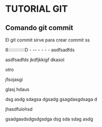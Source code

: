 # TUTORIAL GIT

## Comando git commit

El git commit sirve para crear commit
ss

8:::::::::::::D - -- - - - -
asdfsadfds

asdfsadfds
jkdfjkkigf
dkasol

otro

jfsojasgi

glasj
hdaus

dsg
asdg
sdagsa
dgsadg
gsagdasgdsaga
d

jhasdfuiohsd

gsadgasdsdgsdgsdga
dsg
sda
sdag
asdg

